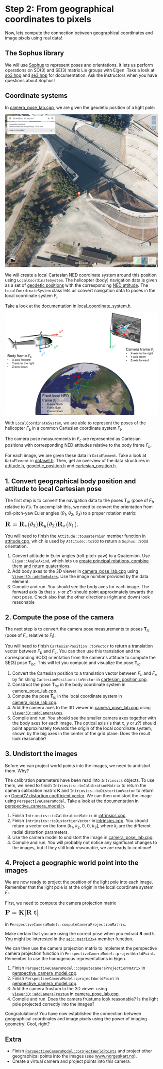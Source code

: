 # Step 2: From geographical coordinates to pixels
Now, lets compute the connection between geographical coordinates and image pixels using real data!

## The Sophus library
We will use [Sophus](https://github.com/strasdat/Sophus) to represent poses and orientations. 
It lets us perform operations on SO(3) and SE(3) matrix Lie groups with Eigen. 
Take a look at [so3.hpp](https://github.com/strasdat/Sophus/blob/master/sophus/so3.hpp) and [se3.hpp](https://github.com/strasdat/Sophus/blob/master/sophus/se3.hpp) for documentation. 
Ask the instructors when you have questions about Sophus!

## Coordinate systems
In [camera_pose_lab.cpp](../camera_pose_lab.cpp), we are given the geodetic position of a light pole:

![Map with position of light pole](img/light-pole-position.png)

We will create a local Cartesian NED coordinate system around this position using `LocalCoordinateSystem`. 
The helicopter (body) navigation data is given as a set of [geodetic positions](https://en.wikipedia.org/wiki/Geographic_coordinate_system) with the corresponding [NED attitude](https://en.wikipedia.org/wiki/Axes_conventions#Ground_reference_frames:_ENU_and_NED). 
The `LocalCoordinateSystem` class lets us convert navigation data to poses in the local coordinate system *F<sub>l</sub>*.

Take a look at the documentation in [local_coordinate_system.h](../local_coordinate_system.h).

![Illustration of the different coordinate systems](img/coordinate_systems.png)

With `LocalCoordinateSystem`, we are able to represent the poses of the helicopter *F<sub>b</sub>* in a common Cartesian coordinate system *F<sub>l</sub>*.

The camera  pose measurements in *F<sub>c</sub>* are represented as Cartesian positions with corresponding NED attitudes relative to the body frame *F<sub>b</sub>*.

For each image, we are given these data in `DataElement`. 
Take a look at `DataElement` in [dataset.h](../dataset.h).
Then, get an overview of the data structures in [attitude.h](../attitude.h), [geodetic_position.h](../geodetic_position.h) and [cartesian_position.h](../cartesian_position.h).

## 1. Convert geographical body position and attitude to local Cartesian pose
The first step is to convert the navigation data to the poses **T**<sub>*lb*</sub> (pose of *F<sub>b</sub>* relative to *F<sub>l</sub>*). 
To accomplish this, we need to convert the orientation from roll-pitch-yaw Euler angles (*&theta;<sub>1</sub>*, *&theta;<sub>2</sub>*, *&theta;<sub>3</sub>*) to a proper rotation matrix:

![From roll-pitch-yaw to a rotation matrix](img/math_euler.png)

You will need to finish the `Attitude::toQuaternion` member function in [attitude.cpp](../attitude.cpp), which is used by `Attitude::toSO3` to return a `Sophus::SO3d` orientation.
1. Convert attitude in Euler angles (roll-pitch-yaw) to a Quaternion. 
   Use `Eigen::AngleAxisd`, which lets us [create principal rotations, combine them and return quaternions](http://eigen.tuxfamily.org/dox/classEigen_1_1AngleAxis.html).
2. Add body axes to the 3D viewer in [camera_pose_lab.cpp](../camera_pose_lab.cpp) using [`Viewer3D::addBodyAxes`](../viewer_3d.h).
   Use the image number provided by the data element.
3. Compile and run. 
   You should see the body axes for each image.
   The forward axis (is that *x*, *y* or *z*?) should point approximately towards the next pose.
   Check also that the other directions (right and down) look reasonable

## 2. Compute the pose of the camera
The next step is to convert the camera pose measurements to poses **T**<sub>*lc*</sub> (pose of *F<sub>c</sub>* relative to *F<sub>l</sub>*).

You will need to finish `CartesianPosition::toVector` to return a translation vector between *F<sub>b</sub>* and *F<sub>c</sub>*. 
You can then use this translation and the corresponding SO(3) orientation from the camera's attitude to compute the SE(3) pose **T**<sub>*bc*</sub>. 
This will let you compute and visualize the pose **T**<sub>*lc*</sub>.

1. Convert the Cartesian position to a translation vector between *F<sub>b</sub>* and *F<sub>c</sub>* by finishing `CartesianPosition::toVector` in [cartesian_position.cpp](../cartesian_position.cpp).
2. Construct the pose **T**<sub>*bc*</sub> in the body coordinate system in [camera_pose_lab.cpp](../camera_pose_lab.cpp).
3. Compute the pose **T**<sub>*lc*</sub> in the local coordinate system in [camera_pose_lab.cpp](../camera_pose_lab.cpp).
4. Add the camera axes to the 3D viewer in [camera_pose_lab.cpp](../camera_pose_lab.cpp) using [`Viewer3D::addCameraAxes`](../viewer_3d.h).
5. Compile and run. 
   You should see the smaller camera axes together with the body axes for each image.
   The optical axis (is that *x*, *y* or *z*?) should point approximately towards the origin of the local coordinate system, shown by the big axes in the center of the grid plane.
   Does the result look reasonable?

## 3. Undistort the images
Before we can project world points into the images, we need to undistort them.
Why?

The calibration parameters have been read into `Intrinsics` objects. 
To use them, we need to finish `Intrinsics::toCalibrationMatrix` to return the camera calibration matrix **K** and `Intrinsics::toDistortionVector` to return an [OpenCV distortion coefficient vector](https://docs.opencv.org/4.5.5/d9/d0c/group__calib3d.html).
We can then undistort the image using `PerspectiveCameraModel`.
Take a look at the documentation in [perspective_camera_model.h](../perspective_camera_model.h).

1. Finish `Intrinsics::toCalibrationMatrix` in [intrinsics.cpp](../intrinsics.cpp).
2. Finish `Intrinsics::toDistortionVector` in [intrinsics.cpp](../intrinsics.cpp). 
   You should return a vector on the form [*k*<sub>1</sub>, *k*<sub>2</sub>, 0, 0, *k*<sub>3</sub>], where *k*<sub>*i*</sub> are the different radial distortion parameters.
3. Use the camera model to undistort the image in [camera_pose_lab.cpp](../camera_pose_lab.cpp).
4. Compile and run. 
   You will probably not notice any significant changes to the images, but if they still look reasonable, we are ready to continue!

## 4. Project a geographic world point into the images
We are now ready to project the position of the light pole into each image. 
Remember that the light pole is at the origin in the local coordinate system *F<sub>l</sub>*.

First, we need to compute the camera projection matrix

![Formula for the projection matrix P](img/math_proj-matrix.png)

in `PerspectiveCameraModel::computeCameraProjectionMatrix`. 

Make certain that you are using the correct pose when you extract **R** and **t**. 
You might be interested in the [`se3::matrix3x4`](https://github.com/strasdat/Sophus/blob/26c200265e2eb3d76e5ab00a99ada686d6a80d15/sophus/se3.hpp#L282) member function.

We can then use the camera projection matrix to implement the perspective camera projection function in `PerspectiveCameraModel::projectWorldPoint`. 
Remember to use the homogenous representations in Eigen.

1. Finish `PerspectiveCameraModel::computeCameraProjectionMatrix` in [perspective_camera_model.cpp](../perspective_camera_model.cpp).
2. Finish `PerspectiveCameraModel::projectWorldPoint` in [perspective_camera_model.cpp](../perspective_camera_model.cpp).
3. Add the camera frustum to the 3D viewer using [`Viewer3D::addCameraFrustum`](../viewer_3d.h) in [camera_pose_lab.cpp](../camera_pose_lab.cpp).
4. Compile and run. 
   Does the camera frustums look reasonable? 
   Is the light pole projected correctly into the images?
   
Congratulations! 
You have now established the connection between geographical coordinates and image pixels using the power of imaging geometry! 
Cool, right?

## Extra
- Finish [`PerspectiveCameraModel::projectWorldPoints`](https://github.com/tek5030/lab_05/blob/master/perspective_camera_model.cpp#L45) and project other geographical points into the images (see www.norgeskart.no).
- Create a virtual camera and project points into this camera.
